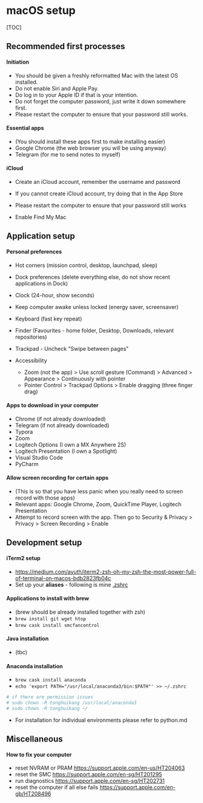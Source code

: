 # macOS setup

[TOC]

## Recommended first processes

#### Initiation

- You should be given a freshly reformatted Mac with the latest OS installed.
- Do not enable Siri and Apple Pay.
- Do log in to your Apple ID if that is your intention.
- Do not forget the computer password, just write it down somewhere first.
- Please restart the computer to ensure that your password still works.

#### Essential apps

- (You should install these apps first to make installing easier)
- Google Chrome (the web browser you will be using anyway)
- Telegram (for me to send notes to myself)

#### iCloud

- Create an iCloud account, remember the username and password
- If you cannot create iCloud account, try doing that in the App Store
- Please restart the computer to ensure that your password still works

- Enable Find My Mac

  

## Application setup

#### Personal preferences

- Hot corners (mission control, desktop, launchpad, sleep)
- Dock preferences (delete everything else, do not show recent applications in Dock)
- Clock (24-hour, show seconds)
- Keep computer awake unless locked (energy saver, screensaver)
- Keyboard (fast key repeat)
- Finder (Favourites - home folder, Desktop, Downloads, relevant repositories)
- Trackpad - Uncheck "Swipe between pages"
- Accessibility 

  - Zoom (not the app) > Use scroll gesture (Command) > Advanced > Appearance > Continuously with pointer
  - Pointer Control > Trackpad Options > Enable dragging (three finger drag)

#### Apps to download in your computer

- Chrome (if not already downloaded)
- Telegram (if not already downloaded)
- Typora
- Zoom
- Logitech Options (I own a MX Anywhere 2S)
- Logitech Presentation (I own a Spotlight)
- Visual Studio Code
- PyCharm

#### Allow screen recording for certain apps

- (This is so that you have less panic when you really need to screen record with those apps)
- Relevant apps: Google Chrome, Zoom, QuickTime Player, Logitech Presentation
- Attempt to record screen with the app. Then go to Security & Privacy > Privacy > Screen Recording > Enable



## Development setup

#### iTerm2 setup

- https://medium.com/ayuth/iterm2-zsh-oh-my-zsh-the-most-power-full-of-terminal-on-macos-bdb2823fb04c
- Set up your **aliases** - following is mine [.zshrc](./zshrc)

#### Applications to install with brew

- (brew should be already installed together with zsh)
- `brew install git wget htop`
- `brew cask install smcfancontrol`

#### Java installation

- (tbc)

#### Anaconda installation

- `brew cask install anaconda`
- `echo 'export PATH="/usr/local/anaconda3/bin:$PATH"' >> ~/.zshrc`

```bash
# if there are permission issues
# sudo chown -R tonghuikang /usr/local/anaconda3
# sudo chown -R tonghuikang ~/
```
- For installation for individual environments please refer to python.md



## Miscellaneous

#### How to fix your computer

- reset NVRAM or PRAM https://support.apple.com/en-us/HT204063
- reset the SMC https://support.apple.com/en-sg/HT201295
- run diagnostics https://support.apple.com/en-sg/HT202731
- reset the computer if all else fails https://support.apple.com/en-gb/HT208496